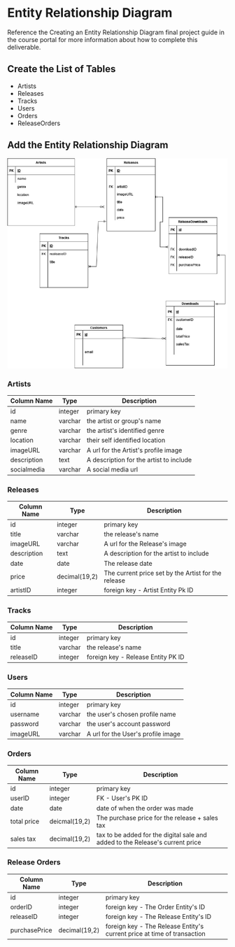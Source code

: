 # Entity Relationship Diagram

Reference the Creating an Entity Relationship Diagram final project guide in the course portal for more information about how to complete this deliverable.

## Create the List of Tables

- Artists
- Releases
- Tracks
- Users
- Orders
- ReleaseOrders

## Add the Entity Relationship Diagram

![Entity Relationship Diagram](./Copy%20of%20ERD_model.jpg)

### Artists

| Column Name | Type    | Description                             |
| ----------- | ------- | --------------------------------------- |
| id          | integer | primary key                             |
| name        | varchar | the artist or group's name              |
| genre       | varchar | the artist's identified genre           |
| location    | varchar | their self identified location          |
| imageURL    | varchar | A url for the Artist's profile image    |
| description | text    | A description for the artist to include |
| socialmedia | varchar | A social media url                      |

### Releases

| Column Name | Type          | Description                                         |
| ----------- | ------------- | --------------------------------------------------- |
| id          | integer       | primary key                                         |
| title       | varchar       | the release's name                                  |
| imageURL    | varchar       | A url for the Release's image                       |
| description | text          | A description for the artist to include             |
| date        | date          | The release date                                    |
| price       | decimal(19,2) | The current price set by the Artist for the release |
| artistID    | integer       | foreign key - Artist Entity Pk ID                   |

### Tracks

| Column Name | Type    | Description                        |
| ----------- | ------- | ---------------------------------- |
| id          | integer | primary key                        |
| title       | varchar | the release's name                 |
| releaseID   | integer | foreign key - Release Entity PK ID |

### Users

| Column Name | Type    | Description                        |
| ----------- | ------- | ---------------------------------- |
| id          | integer | primary key                        |
| username    | varchar | the user's chosen profile name     |
| password    | varchar | the user's account password        |
| imageURL    | varchar | A url for the User's profile image |

### Orders

| Column Name | Type          | Description                                                                   |
| ----------- | ------------- | ----------------------------------------------------------------------------- |
| id          | integer       | primary key                                                                   |
| userID      | integer       | FK - User's PK ID                                                             |
| date        | date          | date of when the order was made                                               |
| total price | deicmal(19,2) | The purchase price for the release + sales tax                                |
| sales tax   | decimal(19,2) | tax to be added for the digital sale and added to the Release's current price |

### Release Orders

| Column Name   | Type          | Description                                                             |
| ------------- | ------------- | ----------------------------------------------------------------------- |
| id            | integer       | primary key                                                             |
| orderID       | integer       | foreign key - The Order Entity's ID                                     |
| releaseID     | integer       | foreign key - The Release Entity's ID                                   |
| purchasePrice | decimal(19,2) | foreign key - The Release Entity's current price at time of transaction |
